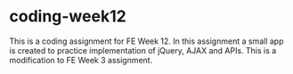 # coding-week12
This is a coding assignment for FE Week 12. In this assignment a small app is created to practice implementation of jQuery, AJAX and APIs. This is a modification to FE Week 3 assignment.